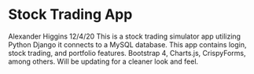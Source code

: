 # Stock Trading App
Alexander Higgins 12/4/20
This is a stock trading simulator app utilizing Python Django it connects to a MySQL database. This app contains login, stock trading, and portfolio features.
Bootstrap 4, Charts.js, CrispyForms, among others. Will be updating for a cleaner look and feel.   
